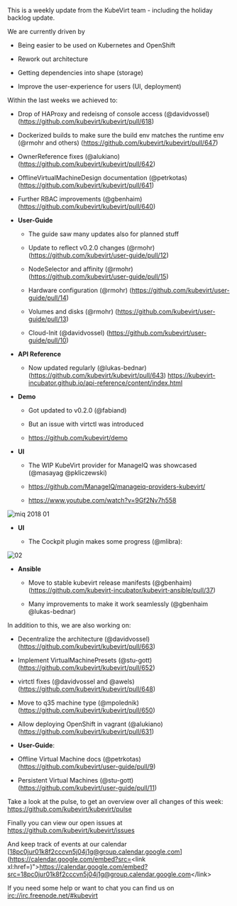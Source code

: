 This is a weekly update from the KubeVirt team - including the holiday
backlog update.

We are currently driven by

-   Being easier to be used on Kubernetes and OpenShift

-   Rework out architecture

-   Getting dependencies into shape (storage)

-   Improve the user-experience for users (UI, deployment)

Within the last weeks we achieved to:

-   Drop of HAProxy and redeisng of console access (@davidvossel)
    (<https://github.com/kubevirt/kubevirt/pull/618>)

-   Dockerized builds to make sure the build env matches the runtime env
    (@rmohr and others)
    (<https://github.com/kubevirt/kubevirt/pull/647>)

-   OwnerReference fixes (@alukiano)
    (<https://github.com/kubevirt/kubevirt/pull/642>)

-   OfflineVirtualMachineDesign documentation (@petrkotas)
    (<https://github.com/kubevirt/kubevirt/pull/641>)

-   Further RBAC improvements (@gbenhaim)
    (<https://github.com/kubevirt/kubevirt/pull/640>)

-   **User-Guide**

    -   The guide saw many updates also for planned stuff

    -   Update to reflect v0.2.0 changes (@rmohr)
        (<https://github.com/kubevirt/user-guide/pull/12>)

    -   NodeSelector and affinity (@rmohr)
        (<https://github.com/kubevirt/user-guide/pull/15>)

    -   Hardware configuration (@rmohr)
        (<https://github.com/kubevirt/user-guide/pull/14>)

    -   Volumes and disks (@rmohr)
        (<https://github.com/kubevirt/user-guide/pull/13>)

    -   Cloud-Init (@davidvossel)
        (<https://github.com/kubevirt/user-guide/pull/10>)

-   **API Reference**

    -   Now updated regularly (@lukas-bednar)
        (<https://github.com/kubevirt/kubevirt/pull/643>)
        <https://kubevirt-incubator.github.io/api-reference/content/index.html>

-   **Demo**

    -   Got updated to v0.2.0 (@fabiand)

    -   But an issue with virtctl was introduced

    -   <https://github.com/kubevirt/demo>

-   **UI**

    -   The WIP KubeVirt provider for ManageIQ was showcased
        (@masayag @pkliczewski)

    -   <https://github.com/ManageIQ/manageiq-providers-kubevirt/>

    -   <https://www.youtube.com/watch?v=9Gf2Nv7h558>

![miq 2018
01](https://gist.githubusercontent.com/fabiand/417615d509badb8bff7d6f6a0d736df6/raw/e63ef729acd78c92940699004b2bdb54cf9874e1/miq-2018-01.png)

-   **UI**

    -   The Cockpit plugin makes some progress (@mlibra):

![02](https://gist.githubusercontent.com/fabiand/417615d509badb8bff7d6f6a0d736df6/raw/16796e942793fbab48398c78c600ea7eabd7413a/02.png)

-   **Ansible**

    -   Move to stable kubevirt release manifests (@gbenhaim)
        (<https://github.com/kubevirt-incubator/kubevirt-ansible/pull/37>)

    -   Many improvements to make it work seamlessly
        (@gbenhaim @lukas-bednar)

In addition to this, we are also working on:

-   Decentralize the architecture (@davidvossel)
    (<https://github.com/kubevirt/kubevirt/pull/663>)

-   Implement VirtualMachinePresets (@stu-gott)
    (<https://github.com/kubevirt/kubevirt/pull/652>)

-   virtctl fixes (@davidvossel and @awels)
    (<https://github.com/kubevirt/kubevirt/pull/648>)

-   Move to q35 machine type (@mpolednik)
    (<https://github.com/kubevirt/kubevirt/pull/650>)

-   Allow deploying OpenShift in vagrant (@alukiano)
    (<https://github.com/kubevirt/kubevirt/pull/631>)

-   **User-Guide**:

-   Offline Virtual Machine docs (@petrkotas)
    (<https://github.com/kubevirt/user-guide/pull/9>)

-   Persistent Virtual Machines (@stu-gott)
    (<https://github.com/kubevirt/user-guide/pull/11>)

Take a look at the pulse, to get an overview over all changes of this
week: <https://github.com/kubevirt/kubevirt/pulse>

Finally you can view our open issues at
<https://github.com/kubevirt/kubevirt/issues>

And keep track of events at our calendar
[18pc0jur01k8f2cccvn5j04j1g@group.calendar.google.com](https://calendar.google.com/embed?src=<link xl:href=)"&gt;https://calendar.google.com/embed?src=<18pc0jur01k8f2cccvn5j04j1g@group.calendar.google.com>&lt;/link&gt;

If you need some help or want to chat you can find us on
<irc://irc.freenode.net/#kubevirt>
